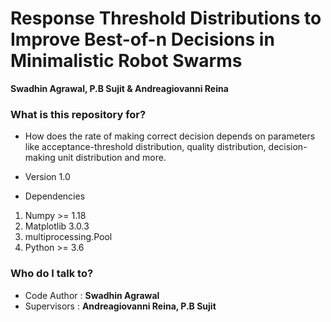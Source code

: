 # Response Threshold Distributions to Improve Best-of-n Decisions in Minimalistic Robot Swarms #
**Swadhin Agrawal, P.B Sujit & Andreagiovanni Reina**

### What is this repository for? ###

* How does the rate of making correct decision depends on parameters like acceptance-threshold distribution, quality distribution, decision-making unit distribution and more.
* Version 1.0

* Dependencies  

1. Numpy >= 1.18
2. Matplotlib 3.0.3
3. multiprocessing.Pool
4. Python >= 3.6

### Who do I talk to? ###

* Code Author : **Swadhin Agrawal**
* Supervisors : **Andreagiovanni Reina, P.B Sujit**

